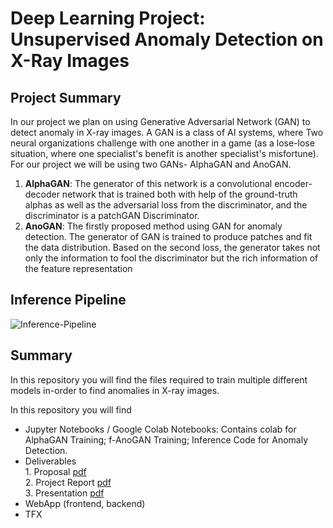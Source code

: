 # Deep Learning Project: Unsupervised Anomaly Detection on X-Ray Images
## Project Summary
In our project we plan on using Generative Adversarial Network (GAN) to detect anomaly in X-ray images. A GAN is a class of AI systems, where Two neural organizations challenge with one another in a game (as a lose-lose situation, where one specialist's benefit is another specialist's misfortune). For our project we will be using two GANs- AlphaGAN and AnoGAN.
1. **AlphaGAN**: The generator of this network is a convolutional encoder-decoder network that is trained both with help of the ground-truth alphas as well as the adversarial loss from the discriminator, and the discriminator is a patchGAN Discriminator.
2. **AnoGAN**: The firstly proposed method using GAN for anomaly detection. The generator of GAN is trained to produce patches and fit the data distribution. Based on the second loss, the generator takes not only the information to fool the discriminator but the rich information of the feature representation

## Inference Pipeline
![Inference-Pipeline](https://github.com/plodha/CMPE-297-DeepLearning/blob/main/Deliverables/Inference_Pipeline.png)

## Summary
In this repository you will find the files required to train multiple different models in-order to find anomalies in X-ray images.

In this repository you will find
  - Jupyter Notebooks / Google Colab Notebooks: Contains colab for AlphaGAN Training; f-AnoGAN Training; Inference Code for Anomaly Detection. 
  - Deliverables<br/>
         1. Proposal [pdf](https://github.com/plodha/CMPE-297-DeepLearning/blob/main/Deliverables/Project%20Proposal%20-%20TheMeanSquares.pdf)<br/>
         2. Project Report [pdf](https://github.com/plodha/CMPE-297-DeepLearning/blob/main/Deliverables/X-Ray%20Anomaly%20Detection%20Project%20Paper.pdf)<br/>
         3. Presentation [pdf](https://github.com/plodha/CMPE-297-DeepLearning/blob/main/Deliverables/CMPE%20297%20Deep%20Learning%20Project.pdf)<br/>
  - WebApp (frontend, backend)
  - TFX
